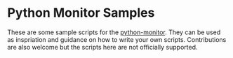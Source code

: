 # Python Monitor Samples

These are some sample scripts for the
[python-monitor](https://github.com/signalfx/signalfx-agent/tree/main/docs/monitors/python-monitor.md).
They can be used as inspriation and guidance on how to write your own scripts.
Contributions are also welcome but the scripts here are not officially
supported.
